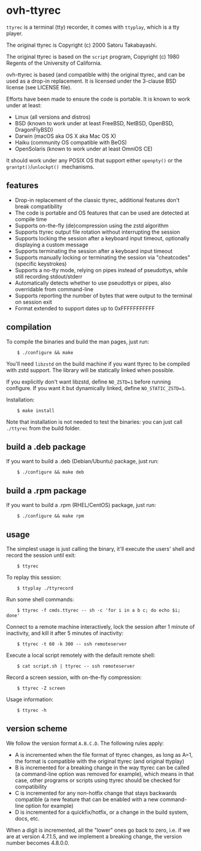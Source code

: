 ovh-ttyrec
==========

`ttyrec` is a terminal (tty) recorder, it comes with `ttyplay`, which is a tty player.

The original ttyrec is Copyright (c) 2000 Satoru Takabayashi.

The original ttyrec is based on the `script` program, Copyright (c) 1980 Regents of the University of California.

ovh-ttyrec is based (and compatible with) the original ttyrec, and can be used as a drop-in replacement. It is licensed under the 3-clause BSD license (see LICENSE file).

Efforts have been made to ensure the code is portable. It is known to work under at least:

 - Linux (all versions and distros)
 - BSD (known to work under at least FreeBSD, NetBSD, OpenBSD, DragonFlyBSD)
 - Darwin (macOS aka OS X aka Mac OS X)
 - Haiku (community OS compatible with BeOS)
 - OpenSolaris (known to work under at least OmniOS CE)

It should work under any POSIX OS that support either `openpty()` or the `grantpt()`/`unlockpt() `mechanisms.

## features

- Drop-in replacement of the classic ttyrec, additional features don't break compatibility
- The code is portable and OS features that can be used are detected at compile time
- Supports on-the-fly (de)compression using the zstd algorithm
- Supports ttyrec output file rotation without interrupting the session
- Supports locking the session after a keyboard input timeout, optionally displaying a custom message
- Supports terminating the session after a keyboard input timeout
- Supports manually locking or terminating the session via "cheatcodes" (specific keystrokes)
- Supports a no-tty mode, relying on pipes instead of pseudottys, while still recording stdout/stderr
- Automatically detects whether to use pseudottys or pipes, also overridable from command-line
- Supports reporting the number of bytes that were output to the terminal on session exit
- Format extended to support dates up to 0xFFFFFFFFFFF

## compilation

To compile the binaries and build the man pages, just run:

        $ ./configure && make

You'll need `libzstd` on the build machine if you want ttyrec to be compiled with zstd support. The library will be statically linked when possible.

If you explicitly don't want libzstd, define `NO_ZSTD=1` before running configure. If you want it but dynamically linked, define `NO_STATIC_ZSTD=1`.

Installation:

        $ make install

Note that installation is not needed to test the binaries: you can just call `./ttyrec` from the build folder.

## build a .deb package

If you want to build a .deb (Debian/Ubuntu) package, just run:

        $ ./configure && make deb

## build a .rpm package

If you want to build a .rpm (RHEL/CentOS) package, just run:

        $ ./configure && make rpm

## usage

The simplest usage is just calling the binary, it'll execute the users' shell and record the session until exit:

        $ ttyrec

To replay this session:

        $ ttyplay ./ttyrecord

Run some shell commands:

        $ ttyrec -f cmds.ttyrec -- sh -c 'for i in a b c; do echo $i; done'

Connect to a remote machine interactively, lock the session after 1 minute of inactivity, and kill it after 5 minutes of inactivity:

        $ ttyrec -t 60 -k 300 -- ssh remoteserver

Execute a local script remotely with the default remote shell:

        $ cat script.sh | ttyrec -- ssh remoteserver

Record a screen session, with on-the-fly compression:

        $ ttyrec -Z screen

Usage information:

        $ ttyrec -h

## version scheme

We follow the version format `A.B.C.D`. The following rules apply:

  - A is incremented when the file format of ttyrec changes, as long as A=1, the format is compatible with the original ttyrec (and original ttyplay)
  - B is incremented for a breaking change in the way ttyrec can be called (a command-line option was removed for example), which means in that case, other programs or scripts using ttyrec should be checked for compatibility
  - C is incremented for any non-hotfix change that stays backwards compatible (a new feature that can be enabled with a new command-line option for example)
  - D is incremented for a quickfix/hotfix, or a change in the build system, docs, etc.

When a digit is incremented, all the "lower" ones go back to zero, i.e. if we are at version 4.7.1.5, and we implement a breaking change, the version number becomes 4.8.0.0.
